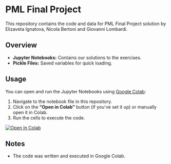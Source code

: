 # PML Final Project


This repository contains the code and data for PML Final Project solution by Elizaveta Ignatova, Nicola Bertoni and Giovanni Lombardi.

## Overview

- **Jupyter Notebooks:** Contains our solutions to the exercises.
- **Pickle Files:** Saved variables for quick loading.

## Usage

You can open and run the Jupyter Notebooks using [Google Colab](https://colab.research.google.com/):

1. Navigate to the notebook file in this repository.
2. Click on the **“Open in Colab”** button (if you've set it up) or manually open it in Colab.
3. Run the cells to execute the code.

[![Open In Colab](https://colab.research.google.com/assets/colab-badge.svg)](https://colab.research.google.com/github/johndoe/my-project/blob/main/notebooks/data_analysis.ipynb)

## Notes

- The code was written and executed in Google Colab.
